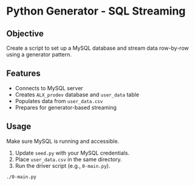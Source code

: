 # Python Generator - SQL Streaming

## Objective

Create a script to set up a MySQL database and stream data row-by-row using a generator pattern.

## Features

- Connects to MySQL server
- Creates `ALX_prodev` database and `user_data` table
- Populates data from `user_data.csv`
- Prepares for generator-based streaming

## Usage

Make sure MySQL is running and accessible.

1. Update `seed.py` with your MySQL credentials.
2. Place `user_data.csv` in the same directory.
3. Run the driver script (e.g., `0-main.py`).

```bash
./0-main.py